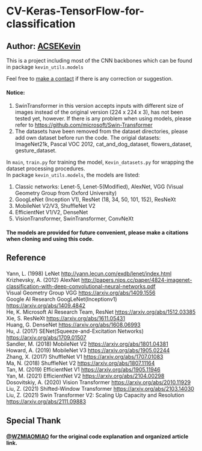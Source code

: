 # CV-Keras-TensorFlow-for-classification
## Author: [ACSEKevin](<https://github.com/ACSEkevin>)
This is a project including most of the CNN backbones which can be found in package `kevin_utils.models`<p>
Feel free to [make a contact](<hzhang205@sheffield.ac.uk>) if there is any correction or suggestion.
#### Notice: 
1. SwinTransformer in this version accepts inputs with different size of images instead of the original version (224 x 224 x 3),  has not been tested yet, however. If there is any problem when using models, please refer to <https://github.com/microsoft/Swin-Transformer><br> 
2. The datasets have been removed from the dataset directories, please add own dataset before run the code. The origial datasets: ImageNet21k, Pascal VOC 2012, cat_and_dog_dataset, flowers_dataset, gesture_dataset.<p>

In `main`, `train.py` for training the model, `Kevin_datasets.py` for wrapping the dataset processing procedures.<br>
In package `kevin_utils.models`, the models are listed:
1. Classic networks: Lenet-5, Lenet-5(Modified), AlexNet, VGG (Visual Geometry Group from Oxford University)
2. GoogLeNet (Inception V1), ResNet (18, 34, 50, 101, 152), ResNeXt
3. MobileNet V2/V3, ShuffleNet V2
4. EfficientNet V1/V2, DenseNet
5. VisionTransformer, SwinTransformer, ConvNeXt<p>

#### The models are provided for future convenient, please make a citations when cloning and using this code.
## Reference<p>
Yann, L. (1998) LeNet <http://yann.lecun.com/exdb/lenet/index.html><br>
Krizhevsky, A. (2012) AlexNet <http://papers.nips.cc/paper/4824-imagenet-classification-with-deep-convolutional-neural-networks.pdf><br>
Visual Geometry Group VGG <https://arxiv.org/abs/1409.1556><br>
Google AI Research GoogLeNet(Inceptionv1) <https://arxiv.org/abs/1409.4842><br>
He, K. Microsoft AI Research Team, ResNet <https://arxiv.org/abs/1512.03385><br>
Xie, S. ResNeXt <https://arxiv.org/abs/1611.05431><br>
Huang, G. DenseNet <https://arxiv.org/abs/1608.06993><br>
Hu, J. (2017) SENet(Squeeze-and-Excitation Networks) <https://arxiv.org/abs/1709.01507><br>
Sandler, M. (2018) MobileNet V2 <https://arxiv.org/abs/1801.04381><br>
Howard, A. (2019) MobileNet V3 <https://arxiv.org/abs/1905.02244><br>
Zhang, X. (2017) ShuffleNet V1 <https://arxiv.org/abs/1707.01083><br>
Ma, N. (2018) ShuffleNet V2 <https://arxiv.org/abs/1807.11164><br>
Tan, M. (2019) EfficientNet V1 <https://arxiv.org/abs/1905.11946><br>
Yan, M. (2021) EfficientNet V2 <https://arxiv.org/abs/2104.00298><br>
Dosovitskiy, A. (2020) Vision Transformer <https://arxiv.org/abs/2010.11929><br>
Liu, Z. (2021) Shifted-Window Transformer <https://arxiv.org/abs/2103.14030><br>
Liu, Z. (2021) Swin Transformer V2: Scaling Up Capacity and Resolution <https://arxiv.org/abs/2111.09883><p>
## Special Thank<p>
#### [@WZMIAOMIAO](<https://github.com/WZMIAOMIAO>) for the original code explanation and organized article link.
